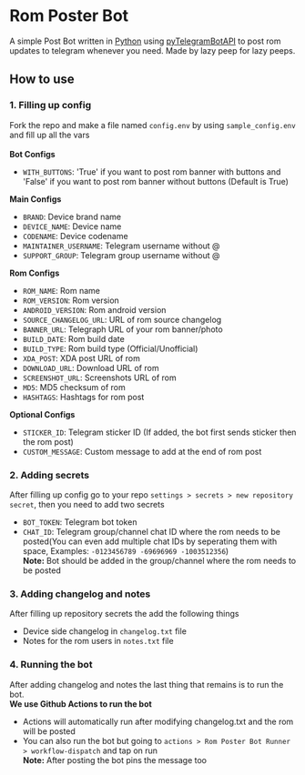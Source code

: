 # Rom Poster Bot
A simple Post Bot written in <a href='https://www.python.org'>Python</a> using <a href='https://pypi.org/project/pyTelegramBotAPI'>pyTelegramBotAPI</a> to post rom updates to telegram whenever you need.
Made by lazy peep for lazy peeps.

## How to use
### 1. Filling up config
Fork the repo and make a file named `config.env` by using `sample_config.env` and fill up all the vars
<br><br>
<b>Bot Configs</b>
- `WITH_BUTTONS`: 'True' if you want to post rom banner with buttons and 'False' if you want to post rom banner without buttons (Default is True)

<b>Main Configs</b>
- `BRAND`: Device brand name
- `DEVICE_NAME`: Device name
- `CODENAME`: Device codename
- `MAINTAINER_USERNAME`: Telegram username without @
- `SUPPORT_GROUP`: Telegram group username without @

<b>Rom Configs</b>
- `ROM_NAME`: Rom name
- `ROM_VERSION`: Rom version 
- `ANDROID_VERSION`: Rom android version
- `SOURCE_CHANGELOG_URL`: URL of rom source changelog
- `BANNER_URL`: Telegraph URL of your rom banner/photo
- `BUILD_DATE`: Rom build date
- `BUILD_TYPE`: Rom build type (Official/Unofficial)
- `XDA_POST`: XDA post URL of rom
- `DOWNLOAD_URL`: Download URL of rom
- `SCREENSHOT_URL`: Screenshots URL of rom
- `MD5`: MD5 checksum of rom
- `HASHTAGS`: Hashtags for rom post

<b>Optional Configs</b>
- `STICKER_ID`: Telegram sticker ID (If added, the bot first sends sticker then the rom post)
- `CUSTOM_MESSAGE`: Custom message to add at the end of rom post

### 2. Adding secrets
After filling up config go to your repo `settings > secrets > new repository secret`, then you need to add two secrets
- `BOT_TOKEN`: Telegram bot token
- `CHAT_ID`: Telegram group/channel chat ID where the rom needs to be posted(You can even add multiple chat IDs by seperating them with space, Examples: `-0123456789 -69696969 -1003512356`)
<br><b>Note:</b> Bot should be added in the group/channel where the rom needs to be posted


### 3. Adding changelog and notes
After filling up repository secrets the add the following things
- Device side changelog in `changelog.txt` file
- Notes for the rom users in `notes.txt` file

### 4. Running the bot
After adding changelog and notes the last thing that remains is to run the bot. 
<br><b>We use Github Actions to run the bot</b>
-  Actions will automatically run after modifying changelog.txt and the rom will be posted
-  You can also run the bot but going to `actions > Rom Poster Bot Runner > workflow-dispatch` and tap on run
<br><b>Note:</b> After posting the bot pins the message too
